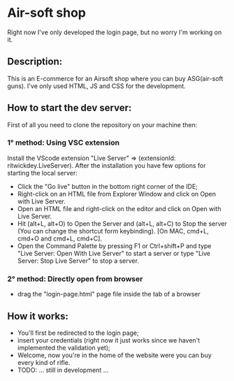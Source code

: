 # Air-soft shop

Right now I've only developed the login page, but no worry I'm working on it.

## Description:

This is an E-commerce for an Airsoft shop where you can buy ASG(air-soft guns).
I've only used HTML, JS and CSS for the development.

## How to start the dev server:

First of all you need to clone the repository on your machine then:

### 1° method: Using VSC extension

Install the VScode extension "Live Server" => (extensionId: ritwickdey.LiveServer).
After the installation you have few options for starting the local server:

- Click the "Go live" button in the bottom right corner of the IDE;
- Right-click on an HTML file from Explorer Window and click on Open with Live Server.
- Open an HTML file and right-click on the editor and click on Open with Live Server.
- Hit (alt+L, alt+O) to Open the Server and (alt+L, alt+C) to Stop the server (You can change the shortcut form keybinding). [On MAC, cmd+L, cmd+O and cmd+L, cmd+C].
- Open the Command Palette by pressing F1 or Ctrl+shift+P and type "Live Server: Open With Live Server" to start a server or type "Live Server: Stop Live Server" to stop a server.

### 2° method: Directly open from browser

- drag the "login-page.html" page file inside the tab of a browser

## How it works:

- You'll first be redirected to the login page;
- insert your credentials (right now it just works since we haven't implemented the validation yet);
- Welcome, now you're in the home of the website were you can buy every kind of rifle.
- TODO: ... still in development ...
